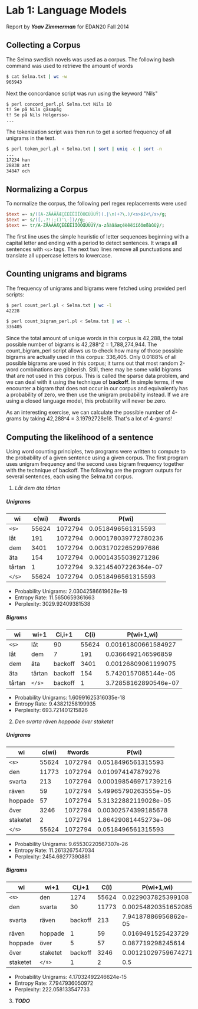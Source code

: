 Lab 1: Language Models
======================
Report by ***Yoav Zimmerman*** for EDAN20 Fall 2014

Collecting a Corpus
-------------------

The Selma swedish novels was used as a corpus. The following bash command was used to retrieve the amount of words

```bash
$ cat Selma.txt | wc -w
965943 
```

Next the concordance script was run using the keyword "Nils" 
    
```bash
$ perl concord_perl.pl Selma.txt Nils 10
t! Se på Nils gåsapåg
t! Se på Nils Holgersso-
...
```

The tokenization script was then run to get a sorted frequency of all unigrams in the text.
     
```bash
$ perl token_perl.pl < Selma.txt | sort | uniq -c | sort -n
...
17234 han
28838 att
34847 och 
```

Normalizing a Corpus
--------------------

To normalize the corpus, the following perl regex replacements were used

```perl
$text =~ s/([A-ZÅÀÂÄÆÇÉÈÊËÎÏÔÖŒÙÛÜŸ](.|\n)+?\.)/<s>$1<\/s>/g;
$text =~ s/([,.?!:;()'\-])//g;
$text =~ tr/A-ZÅÀÂÄÆÇÉÈÊËÎÏÔÖŒÙÛÜŸ/a-zåàâäæçéèêëîïôöœßùûüÿ/;
```

The first line uses the simple heuristic of letter sequences beginning with a capital letter and ending with a period to detect sentences. It wraps all sentences with `<s>` tags. The next two lines remove all punctuations and translate all uppercase letters to lowercase. 

Counting unigrams and bigrams
-----------------------------

The frequency of unigrams and bigrams were fetched using provided perl scripts:

```bash
$ perl count_perl.pl < Selma.txt | wc -l
42228

$ perl count_bigram_perl.pl < Selma.txt | wc -l
336405 
```

Since the total amount of unique words in this corpus is 42,288, the total possible number of bigrams is 42,288^2 = 1,788,274,944. The count_bigram_perl script allows us to check how many of those possible bigrams are actually used in this corpus: 336,405. Only 0.0188% of all possible bigrams are used in this corpus; it turns out that most random 2-word combinations are gibberish. Still, there may be some valid bigrams that are not used in this corpus. This is called the sparse data problem, and we can deal with it using the technique of **backoff**. In simple terms, if we encounter a bigram that does not occur in our corpus and equivalently has a probability of zero, we then use the unigram probability instead. If we are using a closed language model, this probability will never be zero.

As an interesting exercise, we can calculate the possible number of 4-grams by taking 42,288^4 = 3.19792728e18. That's a lot of 4-grams!

Computing the likelihood of a sentence
--------------------------------------

Using word counting principles, two programs were written to compute to the probability of a given sentence using a given corpus. The first program uses unigram frequency and the second uses bigram frequency together with the technique of backoff. The following are the program outputs for several sentences, each using the Selma.txt corpus.

1. _Låt dem äta tårtan_

##### Unigrams
wi | c(wi) | #words | P(wi)
--- | --- | --- | ---
`<s>` | 55624 | 1072794 | 0.0518496561315593
låt | 191 | 1072794 | 0.000178039772780236
dem | 3401 | 1072794 | 0.00317022652997686
äta | 154 | 1072794 | 0.00014355039271286
tårtan | 1 | 1072794 | 9.32145407226364e-07
`</s>` | 55624 | 1072794 | 0.0518496561315593
* Probability Unigrams: 2.03042586619628e-19
* Entropy Rate: 11.5650659361663
* Perplexity: 3029.92409381538

##### Bigrams
wi | wi+1 | Ci,i+1 | C(i) | P(wi+1,wi)
--- | --- | ---    | ---  | ---
`<s>` | låt | 90 | 55624 | 0.00161800661584927
låt | dem | 7 | 191 | 0.0366492146596859
dem | äta | backoff | 3401 | 0.00126809061199075
äta | tårtan | backoff | 154 | 5.7420157085144e-05
tårtan | `</s>` | backoff | 1 | 3.72858162890546e-07
* Probability Unigrams: 1.60991625316035e-18
* Entropy Rate: 9.43821258199935
* Perplexity: 693.721401215826

2. _Den svarta räven hoppade över staketet_

##### Unigrams
wi | c(wi) | #words | P(wi)
--- | --- | --- | ---
`<s>` | 55624 | 1072794 | 0.0518496561315593
den | 11773 | 1072794 | 0.010974147879276
svarta | 213 | 1072794 | 0.000198546971739216
räven | 59 | 1072794 | 5.49965790263555e-05
hoppade | 57 | 1072794 | 5.31322882119028e-05
över | 3246 | 1072794 | 0.00302574399185678
staketet | 2 | 1072794 | 1.86429081445273e-06
`</s>` | 55624 | 1072794 | 0.0518496561315593
* Probability Unigrams: 9.65530220567307e-26
* Entropy Rate: 11.2613267547034
* Perplexity: 2454.69277390881

##### Bigrams
wi | wi+1 | Ci,i+1 | C(i) | P(wi+1,wi)
--- | --- | ---    | ---  | ---
`<s>` | den | 1274 | 55624 | 0.0229037825399108
den | svarta | 30 | 11773 | 0.00254820351652085
svarta | räven | backoff | 213 | 7.94187886956862e-05
räven | hoppade | 1 | 59 | 0.0169491525423729
hoppade | över | 5 | 57 | 0.087719298245614
över | staketet | backoff | 3246 | 0.00121029759674271
staketet | `</s>` | 1 | 2 | 0.5
* Probability Unigrams: 4.17032492246624e-15
* Entropy Rate: 7.7947936050972
* Perplexity: 222.058133547733

3. ***TODO***

